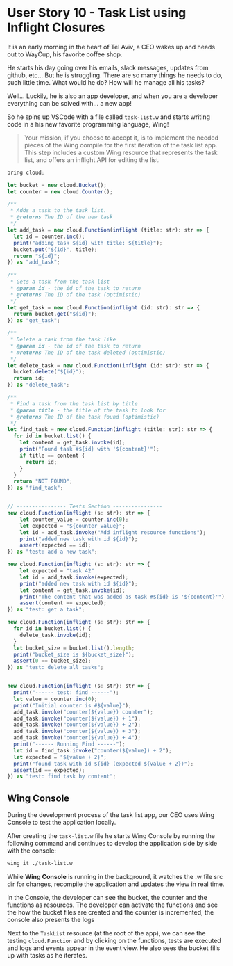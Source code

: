 # User Story 10 - Task List using Inflight Closures

It is an early morning in the heart of Tel Aviv, a CEO wakes up and heads out to WayCup, his favorite coffee shop.

He starts his day going over his emails, slack messages, updates from github, etc... But he is struggling. There are
so many things he needs to do, such little time. What would he do? How will he manage all his tasks?

Well... Luckily, he is also an app developer, and when you are a developer everything can be solved with... a new app!

So he spins up VSCode with a file called `task-list.w` and starts writing code in a his new favorite
programming language, Wing!

> Your mission, if you choose to accept it, is to implement the needed pieces of the Wing compile
> for the first iteration of the task list app. This step includes a custom Wing resource that
> represents the task list, and offers an inflight API for editing the list.

```js
bring cloud;

let bucket = new cloud.Bucket();
let counter = new cloud.Counter();

/**
 * Adds a task to the task list.
 * @returns The ID of the new task
 */
let add_task = new cloud.Function(inflight (title: str): str => {
  let id = counter.inc();
  print("adding task ${id} with title: ${title}");
  bucket.put("${id}", title);
  return "${id}";
}) as "add_task";
  
/**
 * Gets a task from the task list 
 * @param id - the id of the task to return
 * @returns The ID of the task (optimistic)
 */
let get_task = new cloud.Function(inflight (id: str): str => {
  return bucket.get("${id}");
}) as "get_task";

/**
 * Delete a task from the task like
 * @param id - the id of the task to return
 * @returns The ID of the task deleted (optimistic)
 */
let delete_task = new cloud.Function(inflight (id: str): str => {
  bucket.delete("${id}");
  return id;
}) as "delete_task";

/**
 * Find a task from the task list by title
 * @param title - the title of the task to look for
 * @returns The ID of the task found (optimistic)
 */
let find_task = new cloud.Function(inflight (title: str): str => {
  for id in bucket.list() {
    let content = get_task.invoke(id);
    print("Found task #${id} with '${content}'");
    if title == content {
      return id;
    }
  }
  return "NOT FOUND";
}) as "find_task";


// ---------------- Tests Section ---------------- 
new cloud.Function(inflight (s: str): str => {
    let counter_value = counter.inc(0);
    let expected = "${counter_value}";
    let id = add_task.invoke("Add inflight resource functions");
    print("added new task with id ${id}");
    assert(expected == id);
}) as "test: add a new task";

new cloud.Function(inflight (s: str): str => {
    let expected = "task 42"
    let id = add_task.invoke(expected);
    print("added new task with id ${id}");
    let content = get_task.invoke(id);
    print("The content that was added as task #${id} is '${content}'");
    assert(content == expected);
}) as "test: get a task";

new cloud.Function(inflight (s: str): str => {
  for id in bucket.list() {
    delete_task.invoke(id); 
  }
  let bucket_size = bucket.list().length;
  print("bucket_size is ${bucket_size}");
  assert(0 == bucket_size);
}) as "test: delete all tasks";


new cloud.Function(inflight (s: str): str => {
  print("------ test: find ------");
  let value = counter.inc(0);
  print("Initial counter is #${value}");
  add_task.invoke("counter(${value}) counter"); 
  add_task.invoke("counter(${value}) + 1");
  add_task.invoke("counter(${value}) + 2");
  add_task.invoke("counter(${value}) + 3");
  add_task.invoke("counter(${value}) + 4");
  print("------ Running Find ------");
  let id = find_task.invoke("counter(${value}) + 2");
  let expected = "${value + 2}"; 
  print("found task with id ${id} (expected ${value + 2})");
  assert(id == expected);
}) as "test: find task by content";
```

## Wing Console

During the development process of the task list app, our CEO uses Wing Console to test the application locally.

After creating the `task-list.w` file he starts Wing Console by running the following command and continues to 
develop the application side by side with the console:

```sh
wing it ./task-list.w
``` 

While **Wing Console** is running in the background, it watches the .w file src dir for changes, 
recompile the application and updates the view in real time.

In the Console, the developer can see the  bucket, the counter and the functions as resources. The developer can activate the functions and see the how the bucket files are created and the counter is incremented, the console also presents the logs

Next to the `TaskList` resource (at the root of the app), we can see the testing `cloud.Function` and
by clicking on the functions, tests are executed and logs and events appear in the event view.
He also sees the bucket fills up with tasks as he iterates.
